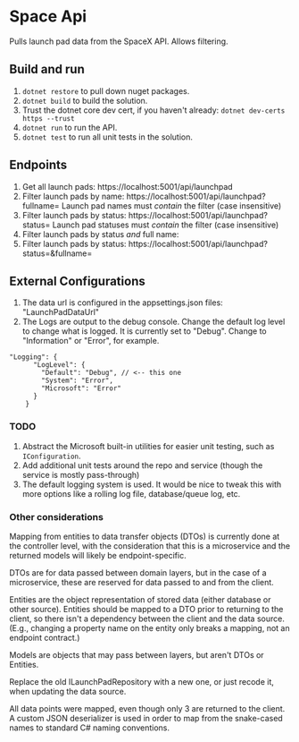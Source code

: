 # Space Api
Pulls launch pad data from the SpaceX API. Allows filtering.

## Build and run
1. `dotnet restore` to pull down nuget packages.
2. `dotnet build` to build the solution.
3. Trust the dotnet core dev cert, if you haven't already: `dotnet dev-certs https --trust`
4. `dotnet run` to run the API.
5. `dotnet test` to run all unit tests in the solution.

## Endpoints
1. Get all launch pads: https://localhost:5001/api/launchpad
2. Filter launch pads by name: https://localhost:5001/api/launchpad?fullname=<filter>
    Launch pad names must _contain_ the filter (case insensitive)
3. Filter launch pads by status: https://localhost:5001/api/launchpad?status=<filter>
    Launch pad statuses must _contain_ the filter (case insensitive)
4. Filter launch pads by status _and_ full name: 
3. Filter launch pads by status: https://localhost:5001/api/launchpad?status=<filter>&fullname=<filter>

## External Configurations
1. The data url is configured in the appsettings.json files: "LaunchPadDataUrl"
2. The Logs are output to the debug console. Change the default log level to change what is logged.  It is currently set to "Debug". Change to "Information" or "Error", for example.
```
"Logging": {
      "LogLevel": {
        "Default": "Debug", // <-- this one
        "System": "Error",
        "Microsoft": "Error"
      }
    }
```

### TODO
1. Abstract the Microsoft built-in utilities for easier unit testing, such as `IConfiguration`.
2. Add additional unit tests around the repo and service (though the service is mostly pass-through)
3. The default logging system is used. It would be nice to tweak this with more options like a rolling log file, database/queue log, etc.

### Other considerations
Mapping from entities to data transfer objects (DTOs) is currently done at the controller level, with the consideration that this is a microservice and the returned models will likely be endpoint-specific.

DTOs are for data passed between domain layers, but in the case of a microservice, these are reserved for data passed to and from the client.

Entities are the object representation of stored data (either database or other source).  Entities should be mapped to a DTO prior to returning to the client, so there isn't a dependency between the client and the data source. (E.g., changing a property name on the entity only breaks a mapping, not an endpoint contract.)

Models are objects that may pass between layers, but aren't DTOs or Entities.

Replace the old ILaunchPadRepository with a new one, or just recode it, when updating the data source.

All data points were mapped, even though only 3 are returned to the client. A custom JSON deserializer is used in order to map from the snake-cased names to standard C# naming conventions.